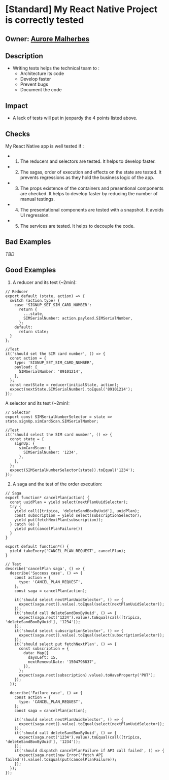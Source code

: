 # [Standard] My React Native Project is correctly tested

## Owner: [Aurore Malherbes](https://github.com/aurorem)

## Description
- Writing tests helps the technical team to :
  - Architecture its code
  - Develop faster
  - Prevent bugs
  - Document the code

## Impact
- A lack of tests will put in jeopardy the 4 points listed above.

## Checks
My React Native app is well tested if :
  - 1) The reducers and selectors are tested. It helps to develop faster.
  - 2) The sagas, order of execution and effects on the state are tested. It prevents regressions as they hold the business logic of the app.
  - 3) The props existence of the containers and presentional components are checked. It helps to develop faster by reducing the number of manual testings.
  - 4) The presentational components are tested with a snapshot. It avoids UI regression.
  - 5) The services are tested. It helps to decouple the code.


## Bad Examples
*TBD*

## Good Examples
1) A reducer and its test (~2min):
```
// Reducer
export default (state, action) => {
  switch (action.type) {
    case 'SIGNUP_SET_SIM_CARD_NUMBER':
      return {
        ...state,
        SIMSerialNumber: action.payload.SIMSerialNumber,
      };
    default:
      return state;
  }
};

//Test
it('should set the SIM card number', () => {
  const action = {
    type: 'SIGNUP_SET_SIM_CARD_NUMBER',
    payload: {
      SIMSerialNumber: '89101214',
    },
  };
  const nextState = reducer(initialState, action);
  expect(nextState.SIMSerialNumber).toEqual('89101214');
});
```

A selector and its test (~2min):
```
// Selector
export const SIMSerialNumberSelector = state => state.signUp.simCardScan.SIMSerialNumber;

//Test
it('should select the SIM card number', () => {
  const state = {
    signUp: {
      simCardScan: {
        SIMSerialNumber: '1234',
      },
    },
  };
  expect(SIMSerialNumberSelector(state)).toEqual('1234');
});
```

2) A saga and the test of the order execution:

```
// Saga
export function* cancelPlan(action) {
  const uuidPlan = yield select(nextPlanUuidSelector);
  try {
    yield call([tripica, 'deleteSandBoxByUuid'], uuidPlan);
    const subscription = yield select(subscriptionSelector);
    yield put(fetchNextPlan(subscription));
  } catch (e) {
    yield put(cancelPlanFailure())
  }
}

export default function*() {
  yield takeEvery('CANCEL_PLAN_REQUEST', cancelPlan);
}

// Test
describe('cancelPlan saga', () => {
  describe('Success case', () => {
    const action = {
      type: 'CANCEL_PLAN_REQUEST',
    };
    const saga = cancelPlan(action);

    it('should select nextPlanUuidSelector', () => {
      expect(saga.next().value).toEqual(select(nextPlanUuidSelector));
    });
    it('should call deleteSandBoxByUuid', () => {
      expect(saga.next('1234').value).toEqual(call([tripica, 'deleteSandBoxByUuid'], '1234'));
    });
    it('should select subscriptionSelector', () => {
      expect(saga.next().value).toEqual(select(subscriptionSelector));
    });
    it('should select put fetchNextPlan', () => {
      const subscription = {
        data: Map({
          daysLeft: 15,
          nextRenewalDate: '1504796837',
        }),
      };
      expect(saga.next(subscription).value).toHaveProperty('PUT');
    });
  });

  describe('Failure case', () => {
    const action = {
      type: 'CANCEL_PLAN_REQUEST',
    };
    const saga = cancelPlan(action);

    it('should select nextPlanUuidSelector', () => {
      expect(saga.next().value).toEqual(select(nextPlanUuidSelector));
    });
    it('should call deleteSandBoxByUuid', () => {
      expect(saga.next('1234').value).toEqual(call([tripica, 'deleteSandBoxByUuid'], '1234'));
    });
    it('should dispatch cancelPlanFailure if API call failed', () => {
      expect(saga.next(new Error('fetch API failed')).value).toEqual(put(cancelPlanFailure));
    });
  });
});
```